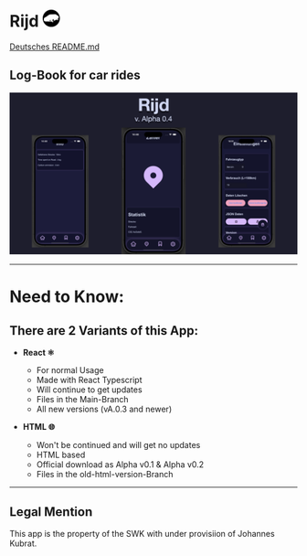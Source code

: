 # **Rijd** <img width="30" height="30" src="https://github.com/LesesTrickshon/Rijd/blob/old-html-version/media/favicon.png?raw=true">
[Deutsches README.md](./README.md)
## Log-Book for car rides
![Thumbnail](https://github.com/LesesTrickshon/Rijd/blob/main/Thumbnail.png?raw=true)
***
# Need to Know:
## There are 2 Variants of this App:
- **React ⚛️**
  - For normal Usage
  - Made with React Typescript
  - Will continue to get updates
  - Files in the Main-Branch
  - All new versions (vA.0.3 and newer)
 
- **HTML 🌐**
  - Won't be continued and will get no updates
  - HTML based
  - Official download as Alpha v0.1 & Alpha v0.2
  - Files in the old-html-version-Branch
---
## Legal Mention
This app is the property of the SWK with under provisiion of Johannes Kubrat.
